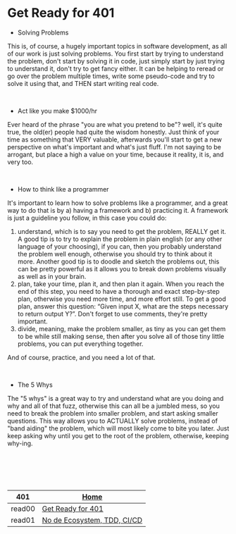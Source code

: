 # Get Ready for 401

* Solving Problems

This is, of course, a hugely important topics in software development, as all of our work is just solving problems.
You first start by trying to understand the problem, don't start by solving it in code, just simply start by just trying to understand it, don't try to get fancy either. It can be helping to reread or go over the problem multiple times, write some pseudo-code and try to solve it using that, and THEN start writing real code. 

&nbsp;

* Act like you make $1000/hr

Ever heard of the phrase "you are what you pretend to be"? well, it's quite true, the old(er) people had quite the wisdom honestly.
Just think of your time as something that VERY valuable, afterwards you'll start to get a new perspective on what's important and what's just fluff. I'm not saying to be arrogant, but place a high a value on your time, because it reality, it is, and very too. 

&nbsp;

* How to think like a programmer

It's important to learn how to solve problems like a programmer, and a great way to do that is by a) having a framework and b) practicing it.
A framework is just a guideline you follow, in this case you could do:
1. understand, which is to say you need to get the problem, REALLY get it. A good tip is to try to explain the problem in plain english (or any other language of your choosing), if you can, then you probably understand the problem well enough, otherwise you should try to think about it more. Another good tip is to doodle and sketch the problems out, this can be pretty powerful as it allows you to break down problems visually as well as in your brain.
2. plan, take your time, plan it, and then plan it again. When you reach the end of this step, you need to have a thorough and exact step-by-step plan, otherwise you need more time, and more effort still. To get a good plan, answer this question: “Given input X, what are the steps necessary to return output Y?”. Don't forget to use comments, they're pretty important.
3. divide, meaning, make the problem smaller, as tiny as you can get them to be while still making sense, then after you solve all of those tiny little problems, you can put everything together.

And of course, practice, and you need a lot of that.

&nbsp;

* The 5 Whys

The "5 whys" is a great way to try and understand what are you doing and why and all of that fuzz, otherwise this can all be a jumbled mess, so you need to break the problem into smaller problem, and start asking smaller questions. This way allows you to ACTUALLY solve problems, instead of "band aiding" the problem, which will most likely come to bite you later.
Just keep asking why until you get to the root of the problem, otherwise, keeping why-ing.



<br/><br/> 
<br/><br/> 



|401| [Home](https://suhaib-ersan.github.io/reading-notes/) |
|-|-|
| read00 | [Get Ready for 401](https://suhaib-ersan.github.io/reading-notes/401/read00) |
| read01 | [No de Ecosystem, TDD, CI/CD](https://suhaib-ersan.github.io/reading-notes/401/read01) |